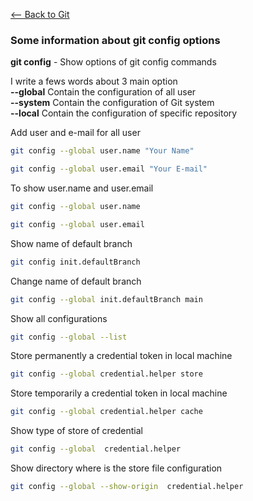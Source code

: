 [<-- Back to Git](https://github.com/mtemporim/Git-And-Github/tree/main/Git)  

### Some information about git config options


**git config** - Show options of git config commands  
 
 
 I write a fews words about 3 main option  
 **--global**  Contain the configuration of all user  
 **--system**  Contain the configuration of Git system  
 **--local**   Contain the configuration of specific repository   
 

 Add user and e-mail for all user 
```bash
git config --global user.name "Your Name"
```
```bash
git config --global user.email "Your E-mail"
```
To show user.name and  user.email
```bash
git config --global user.name 
```
```bash
git config --global user.email 
```
Show name of default branch
```bash
git config init.defaultBranch 
```
Change name of default branch
```bash
git config --global init.defaultBranch main
```
Show all configurations 
```bash
git config --global --list 
```
Store permanently a credential token in local machine
```bash
git config --global credential.helper store 
```
Store temporarily a credential token in local machine
```bash
git config --global credential.helper cache 
```
Show type of store of credential  
```bash
git config --global  credential.helper 
```
Show directory where is the store file configuration 
```bash
git config --global --show-origin  credential.helper
```
